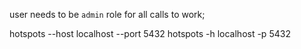 user needs to be `admin` role for all calls to work;

hotspots --host localhost --port 5432
hotspots -h localhost -p 5432